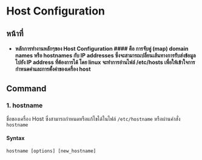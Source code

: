 # Host Configuration

## หน้าที่

* #### หลักการทำงานหลักๆของ Host Configuration #### คือ การจับคู่ (map) domain names หรือ hostnames กับ IP addresses ซึ่งจะสามารถเปลี่ยนเส้นทางการรับส่งข้อมูลไปยัง IP address ที่ต้องการได้ โดย linux จะทำการอ่านไฟล์ /etc/hosts เพื่อให้เข้าใจการกำหนดค่าและการตั้งค่าของเครื่อง host

## Command
### 1. hostname
ชื่อของเครื่อง Host ซึ่งสามารถกำหนดหรือแก้ไขได้ในไฟล์ `/etc/hostname` หรือผ่านคำสั่ง `hostname`
#### Syntax
```
hostname [options] [new_hostname]
```
